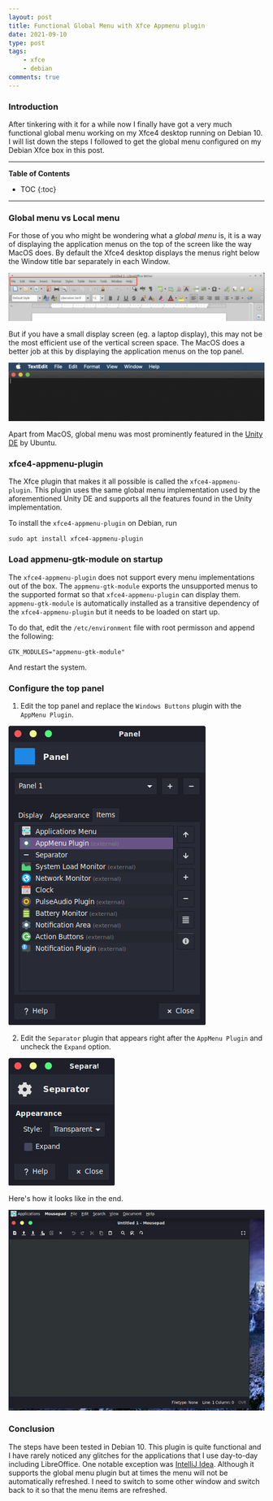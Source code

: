 ```yaml
---
layout: post
title: Functional Global Menu with Xfce Appmenu plugin
date: 2021-09-10
type: post
tags:
    - xfce
    - debian
comments: true
---
```

### Introduction
After tinkering with it for a while now I finally have got a very much
functional global menu working on my Xfce4 desktop running on Debian 10.
I will list down the steps I followed to get the global menu configured on my
Debian Xfce box in this post.

---
**Table of Contents**
* TOC
{:toc}
---

### Global menu vs Local menu
For those of you who might be wondering what a *global menu* is, it is a way of
displaying the application menus on the top of the screen like the way MacOS
does.
By default the Xfce4 desktop displays the menus right below the Window title
bar separately in each Window.

![Xfce4 window menu](assets/images/xfce4-default-window-menu.png)

But if you have a small display screen (eg. a laptop display), this may not be
the most efficient use of the vertical screen space.
The MacOS does a better job at this by displaying the application menus on the
top panel.

![MacOS app menu](assets/images/maos-default-window-menu.png)

Apart from MacOS, global menu was most prominently featured in the
[Unity DE](https://en.wikipedia.org/wiki/Unity_(user_interface)) by Ubuntu.

### xfce4-appmenu-plugin
The Xfce plugin that makes it all possible is called the
`xfce4-appmenu-plugin`.
This plugin uses the same global menu implementation used by the aforementioned
Unity DE and supports all the features found in the Unity implementation.

To install the `xfce4-appmenu-plugin` on Debian, run

```
sudo apt install xfce4-appmenu-plugin
```

### Load appmenu-gtk-module on startup
The `xfce4-appmenu-plugin` does not support every menu implementations out of
the box.
The `appmenu-gtk-module` exports the unsupported menus to the supported format
so that `xfce4-appmenu-plugin` can display them.
`appmenu-gtk-module` is automatically installed as a transitive dependency of
the `xfce4-appmenu-plugin` but it needs to be loaded on start up.

To do that, edit the `/etc/environment` file with root permisson and append the
following:

```
GTK_MODULES="appmenu-gtk-module"
```

And restart the system.

### Configure the top panel
1. Edit the top panel and replace the `Windows Buttons` plugin with the `AppMenu
Plugin`.

![Xfce4 panel items](assets/images/xfce4-appmenu-plugin.png)

2. Edit the `Separator` plugin that appears right after the `AppMenu Plugin`
and uncheck the `Expand` option.

![Xfce4 panel separator](assets/images/xfce4-appmenu-plugin-separator.png)

Here's how it looks like in the end.

![Xfce4 panel with appmenu](assets/images/xfce4-appmenu-plugin-view.png)

### Conclusion
The steps have been tested in Debian 10.
This plugin is quite functional and I have rarely noticed any glitches for the
applications that I use day-to-day including LibreOffice.
One notable exception was [IntelliJ Idea](https://www.jetbrains.com/idea/).
Although it supports the global menu plugin but at times the menu will not be
automatically refreshed.
I need to switch to some other window and switch back to it so that the menu
items are refreshed.
